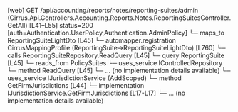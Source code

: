 [web] GET /api/accounting/reports/notes/reporting-suites/admin  (Cirrus.Api.Controllers.Accounting.Reports.Notes.ReportingSuitesController.GetAll)  [L41–L55] status=200 [auth=Authentication.UserPolicy,Authentication.AdminPolicy]
  └─ maps_to ReportingSuiteLightDto [L45]
    └─ automapper.registration CirrusMappingProfile (ReportingSuite->ReportingSuiteLightDto) [L760]
  └─ calls ReportingSuiteRepository.ReadQuery [L45]
  └─ query ReportingSuite [L45]
    └─ reads_from PolicySuites
  └─ uses_service IControlledRepository<ReportingSuite>
    └─ method ReadQuery [L45]
      └─ ... (no implementation details available)
  └─ uses_service IJurisdictionService (AddScoped)
    └─ method GetFirmJurisdictions [L44]
      └─ implementation IJurisdictionService.GetFirmJurisdictions [L17-L17]
      └─ ... (no implementation details available)

